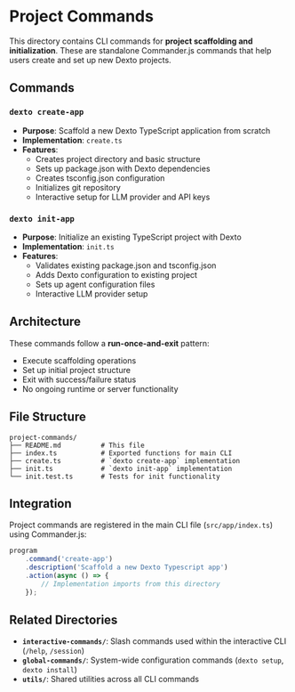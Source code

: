 # Project Commands

This directory contains CLI commands for **project scaffolding and initialization**. These are standalone Commander.js commands that help users create and set up new Dexto projects.

## Commands

### `dexto create-app`
- **Purpose**: Scaffold a new Dexto TypeScript application from scratch
- **Implementation**: `create.ts`
- **Features**:
  - Creates project directory and basic structure
  - Sets up package.json with Dexto dependencies
  - Creates tsconfig.json configuration
  - Initializes git repository
  - Interactive setup for LLM provider and API keys

### `dexto init-app`
- **Purpose**: Initialize an existing TypeScript project with Dexto
- **Implementation**: `init.ts`
- **Features**:
  - Validates existing package.json and tsconfig.json
  - Adds Dexto configuration to existing project
  - Sets up agent configuration files
  - Interactive LLM provider setup

## Architecture

These commands follow a **run-once-and-exit** pattern:
- Execute scaffolding operations
- Set up initial project structure
- Exit with success/failure status
- No ongoing runtime or server functionality

## File Structure

```
project-commands/
├── README.md          # This file
├── index.ts           # Exported functions for main CLI
├── create.ts          # `dexto create-app` implementation
├── init.ts            # `dexto init-app` implementation  
└── init.test.ts       # Tests for init functionality
```

## Integration

Project commands are registered in the main CLI file (`src/app/index.ts`) using Commander.js:

```typescript
program
    .command('create-app')
    .description('Scaffold a new Dexto Typescript app')
    .action(async () => {
        // Implementation imports from this directory
    });
```

## Related Directories

- **`interactive-commands/`**: Slash commands used within the interactive CLI (`/help`, `/session`)
- **`global-commands/`**: System-wide configuration commands (`dexto setup`, `dexto install`)
- **`utils/`**: Shared utilities across all CLI commands